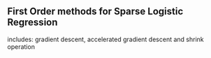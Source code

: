 ##  First Order methods for Sparse Logistic Regression

includes: gradient descent, accelerated gradient descent and shrink operation

